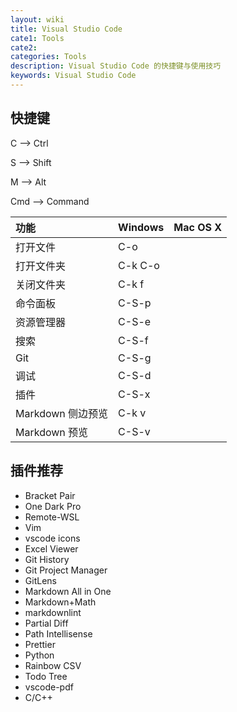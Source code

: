 ```yaml
---
layout: wiki
title: Visual Studio Code
cate1: Tools
cate2:
categories: Tools
description: Visual Studio Code 的快捷键与使用技巧
keywords: Visual Studio Code
---
```


## 快捷键

C --> Ctrl

S --> Shift

M --> Alt

Cmd --> Command

| 功能              | Windows | Mac OS X |
| :---------------- | :------ | :------- |
| 打开文件          | C-o     |          |
| 打开文件夹        | C-k C-o |          |
| 关闭文件夹        | C-k f   |          |
| 命令面板          | C-S-p   |          |
| 资源管理器        | C-S-e   |          |
| 搜索              | C-S-f   |          |
| Git               | C-S-g   |          |
| 调试              | C-S-d   |          |
| 插件              | C-S-x   |          |
| Markdown 侧边预览 | C-k v   |          |
| Markdown 预览     | C-S-v   |          |

## 插件推荐

- Bracket Pair
- One Dark Pro
- Remote-WSL
- Vim
- vscode icons
- Excel Viewer
- Git History
- Git Project Manager
- GitLens
- Markdown All in One
- Markdown+Math
- markdownlint
- Partial Diff
- Path Intellisense
- Prettier
- Python
- Rainbow CSV
- Todo Tree
- vscode-pdf
- C/C++
